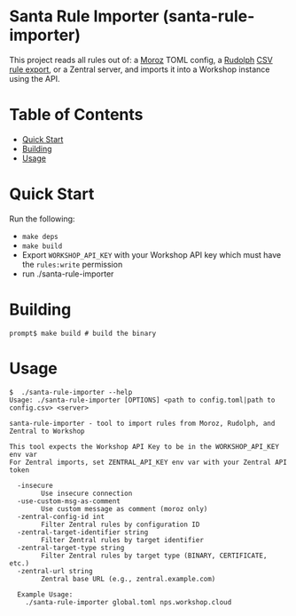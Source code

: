 # Santa Rule Importer (santa-rule-importer)

This project reads all rules out of: a
[Moroz](https://github.com/groob/moroz) TOML config, a
[Rudolph](https://github.com/airbnb/rudolph/tree/master) [CSV rule
export](https://github.com/airbnb/rudolph/blob/master/docs/rules.md#importing-or-exporting-rules),
or a Zentral server, and imports it into a Workshop instance using the API.

# Table of Contents

- [Quick Start](#quick-start)
- [Building](#building)
- [Usage](#usage)

# Quick Start

Run the following:
- `make deps`
- `make build`
- Export `WORKSHOP_API_KEY` with your Workshop API key which must have the `rules:write` permission
- run ./santa-rule-importer

# Building

```
prompt$ make build # build the binary
```

# Usage

```
$  ./santa-rule-importer --help
Usage: ./santa-rule-importer [OPTIONS] <path to config.toml|path to config.csv> <server>

santa-rule-importer - tool to import rules from Moroz, Rudolph, and Zentral to Workshop

This tool expects the Workshop API Key to be in the WORKSHOP_API_KEY env var
For Zentral imports, set ZENTRAL_API_KEY env var with your Zentral API token

  -insecure
    	Use insecure connection
  -use-custom-msg-as-comment
    	Use custom message as comment (moroz only)
  -zentral-config-id int
    	Filter Zentral rules by configuration ID
  -zentral-target-identifier string
    	Filter Zentral rules by target identifier
  -zentral-target-type string
    	Filter Zentral rules by target type (BINARY, CERTIFICATE, etc.)
  -zentral-url string
    	Zentral base URL (e.g., zentral.example.com)

  Example Usage:
	./santa-rule-importer global.toml nps.workshop.cloud
```
